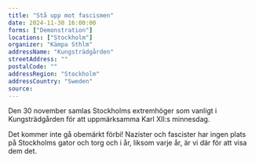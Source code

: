 ```yaml
---
title: "Stå upp mot fascismen"
date: 2024-11-30 16:00:00
forms: ["Demonstration"]
locations: ["Stockholm"]
organizer: "Kämpa Sthlm"
addressName: "Kungsträdgården"
streetAddress: ""
postalCode: ""
addressRegion: "Stockholm"
addressCountry: "Sweden"
source: 
---
```

Den 30 november samlas Stockholms extremhöger som vanligt i Kungsträdgården för att uppmärksamma Karl XII:s minnesdag. 

Det kommer inte gå obemärkt förbi! Nazister och fascister har ingen plats på Stockholms gator och torg och i år, liksom varje år, är vi där för att visa dem det.
